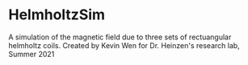 # HelmholtzSim
A simulation of the magnetic field due to three sets of rectuangular helmholtz coils. Created by Kevin Wen for Dr. Heinzen's research lab, Summer 2021
